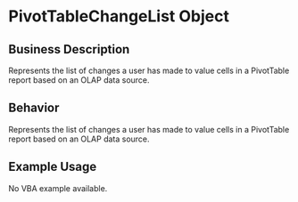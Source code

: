 # PivotTableChangeList Object

## Business Description
Represents the list of changes a user has made to value cells in a PivotTable report based on an OLAP data source.

## Behavior
Represents the list of changes a user has made  to value cells in a PivotTable report based on an OLAP data source.

## Example Usage
No VBA example available.